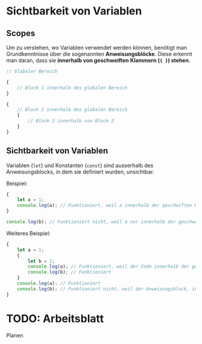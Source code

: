 # Sichtbarkeit von Variablen


## Scopes
Um zu verstehen, wo Variablen verwendet werden können, benötigt man Grundkenntnisse über die sogenannten **Anweisungsblöcke**. Diese erkennt man daran, dass sie **innerhalb von geschweiften Klammern (`{ }`) stehen**.

```js
// Globaler Bereich

{
    // Block 1 innerhalb des globalen Bereich
}

{
    // Block 2 innerhalb des globalen Bereich
    {
        // Block 3 innerhalb von Block 2
    }
}
```

## Sichtbarkeit von Variablen
Variablen (`let`) und Konstanten (`const`) sind ausserhalb des Anweisungsblocks, in dem sie definiert wurden, unsichtbar.

Beispiel:

```js
{
    let a = 1;
    console.log(a); // Funktioniert, weil a innerhalb der geschwiften Klammer deklariert wurde.
}

console.log(b); // Funktioniert nicht, weil a nur innerhalb der geschweiften Klammer sichtbar ist.
```

Weiteres Beispiel:

```js
{
    let a = 1;
    {
        let b = 1;
        console.log(a); // Funktioniert, weil der Code innerhalb der geschweiften Klammer steht, in der a initialisiert wurde.
        console.log(b); // Funktioniert
    }
    console.log(a); // Funktioniert
    console.log(b); // Funktioniert nicht, weil der Anweisungsblock, in dem b initialisiert wurde, schon geschlossen worden ist.
}
```

# TODO: Arbeitsblatt
Planen